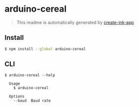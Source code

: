 # arduino-cereal

> This readme is automatically generated by [create-ink-app](https://github.com/vadimdemedes/create-ink-app)


## Install

```bash
$ npm install --global arduino-cereal
```


## CLI

```
$ arduino-cereal --help

  Usage
    $ arduino-cereal

  Options
    --baud  Baud rate
```
